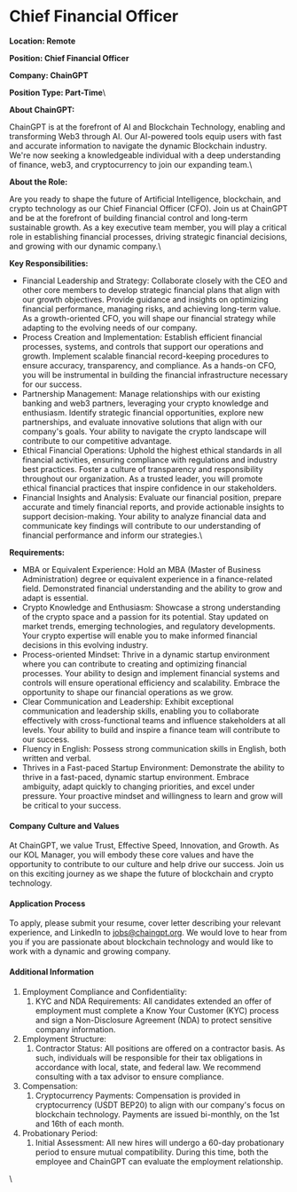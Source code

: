 # Chief Financial Officer

**Location: Remote**

**Position: Chief Financial Officer**

**Company: ChainGPT**

**Position Type: Part-Time**\


**About ChainGPT:**

ChainGPT is at the forefront of AI and Blockchain Technology, enabling and transforming Web3 through AI. Our AI-powered tools equip users with fast and accurate information to navigate the dynamic Blockchain industry. We're now seeking a knowledgeable individual with a deep understanding of finance, web3, and cryptocurrency to join our expanding team.\


**About the Role:**

Are you ready to shape the future of Artificial Intelligence, blockchain, and crypto technology as our Chief Financial Officer (CFO). Join us at ChainGPT and be at the forefront of building financial control and long-term sustainable growth. As a key executive team member, you will play a critical role in establishing financial processes, driving strategic financial decisions, and growing with our dynamic company.\


**Key Responsibilities:**

* &#x20;Financial Leadership and Strategy: Collaborate closely with the CEO and other core members to develop strategic financial plans that align with our growth objectives. Provide guidance and insights on optimizing financial performance, managing risks, and achieving long-term value. As a growth-oriented CFO, you will shape our financial strategy while adapting to the evolving needs of our company.
* Process Creation and Implementation: Establish efficient financial processes, systems, and controls that support our operations and growth. Implement scalable financial record-keeping procedures to ensure accuracy, transparency, and compliance. As a hands-on CFO, you will be instrumental in building the financial infrastructure necessary for our success.
* Partnership Management: Manage relationships with our existing banking and web3 partners, leveraging your crypto knowledge and enthusiasm. Identify strategic financial opportunities, explore new partnerships, and evaluate innovative solutions that align with our company's goals. Your ability to navigate the crypto landscape will contribute to our competitive advantage.
* Ethical Financial Operations: Uphold the highest ethical standards in all financial activities, ensuring compliance with regulations and industry best practices. Foster a culture of transparency and responsibility throughout our organization. As a trusted leader, you will promote ethical financial practices that inspire confidence in our stakeholders.
* Financial Insights and Analysis: Evaluate our financial position, prepare accurate and timely financial reports, and provide actionable insights to support decision-making. Your ability to analyze financial data and communicate key findings will contribute to our understanding of financial performance and inform our strategies.\


**Requirements:**

* MBA or Equivalent Experience: Hold an MBA (Master of Business Administration) degree or equivalent experience in a finance-related field. Demonstrated financial understanding and the ability to grow and adapt is essential.
* Crypto Knowledge and Enthusiasm: Showcase a strong understanding of the crypto space and a passion for its potential. Stay updated on market trends, emerging technologies, and regulatory developments. Your crypto expertise will enable you to make informed financial decisions in this evolving industry.
* Process-oriented Mindset: Thrive in a dynamic startup environment where you can contribute to creating and optimizing financial processes. Your ability to design and implement financial systems and controls will ensure operational efficiency and scalability. Embrace the opportunity to shape our financial operations as we grow.
* Clear Communication and Leadership: Exhibit exceptional communication and leadership skills, enabling you to collaborate effectively with cross-functional teams and influence stakeholders at all levels. Your ability to build and inspire a finance team will contribute to our success.
* Fluency in English: Possess strong communication skills in English, both written and verbal.
* Thrives in a Fast-paced Startup Environment: Demonstrate the ability to thrive in a fast-paced, dynamic startup environment. Embrace ambiguity, adapt quickly to changing priorities, and excel under pressure. Your proactive mindset and willingness to learn and grow will be critical to your success.

#### Company Culture and Values

At ChainGPT, we value Trust, Effective Speed, Innovation, and Growth. As our KOL Manager, you will embody these core values and have the opportunity to contribute to our culture and help drive our success. Join us on this exciting journey as we shape the future of blockchain and crypto technology.

#### Application Process

To apply, please submit your resume, cover letter describing your relevant experience, and LinkedIn to [jobs@chaingpt.org](mailto:jobs@chaingpt.org). We would love to hear from you if you are passionate about blockchain technology and would like to work with a dynamic and growing company.

#### Additional Information

1. Employment Compliance and Confidentiality:
   1. KYC and NDA Requirements: All candidates extended an offer of employment must complete a Know Your Customer (KYC) process and sign a Non-Disclosure Agreement (NDA) to protect sensitive company information.
2. Employment Structure:
   1. Contractor Status: All positions are offered on a contractor basis. As such, individuals will be responsible for their tax obligations in accordance with local, state, and federal law. We recommend consulting with a tax advisor to ensure compliance.
3. Compensation:
   1. Cryptocurrency Payments: Compensation is provided in cryptocurrency (USDT BEP20) to align with our company's focus on blockchain technology. Payments are issued bi-monthly, on the 1st and 16th of each month.
4. Probationary Period:
   1. Initial Assessment: All new hires will undergo a 60-day probationary period to ensure mutual compatibility. During this time, both the employee and ChainGPT can evaluate the employment relationship.

\
